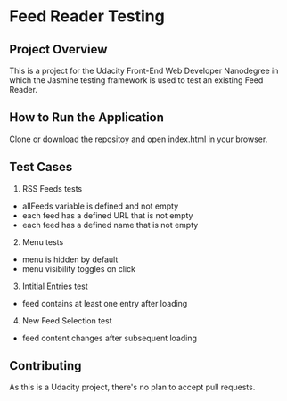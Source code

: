 # Feed Reader Testing

## Project Overview
This is a project for the Udacity Front-End Web Developer Nanodegree in which the Jasmine testing framework is used to test an existing Feed Reader.

## How to Run the Application
Clone or download the repositoy and open index.html in your browser.

## Test Cases
1. RSS Feeds tests
- allFeeds variable is defined and not empty
- each feed has a defined URL that is not empty
- each feed has a defined name that is not empty

2. Menu tests
- menu is hidden by default
- menu visibility toggles on click

3. Intitial Entries test
- feed contains at least one entry after loading

4. New Feed Selection test
- feed content changes after subsequent loading

## Contributing
As this is a Udacity project, there's no plan to accept pull requests.